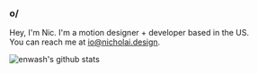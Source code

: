 ### <b>o/</b>

Hey, I'm Nic. I'm a motion designer + developer based in the US.<br>
You can reach me at [io@nicholai.design](mailto:io@nicholai.design).<br>

<!--<a href="https://twitter.com/nicholaidesign"><img src="assets/Twitter.png" width=30></a> &nbsp; <a href="https://be.net/nicholaidesign"><img src="assets/Behance.png" width=30></a> &nbsp; <a href="https://youtube.com/enwash"><img src="assets/Youtube.png" width=30></a>-->

![enwash's github stats](https://github-readme-stats.vercel.app/api?username=enwash&hide=contribs&count_private=true&theme=onedark&hide_title=true)

